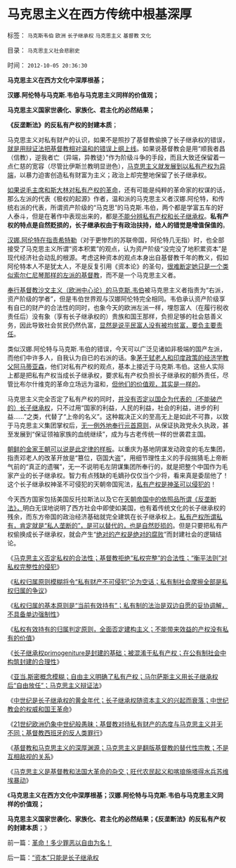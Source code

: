 # 马克思主义在西方传统中根基深厚

标签： `马克斯韦伯` `欧洲` `长子继承权` `马克思主义` `基督教` `文化` 

目录： `马克思主义社会悲剧史`

时间： `2012-10-05 20:36:30`

**马克思主义在西方文化中深厚根基；**

**汉娜.阿伦特与马克斯.韦伯与马克思主义同样的价值观；**

**马克思主义国家世袭化、家族化、君主化的必然结果；**

**《反垄断法》的反私有产权的封建本质**；

马克思主义对私有财产的认识，如果不是照抄了基督教偷换了长子继承权的错误，[就是用辩证法把基督教相对温和的错误上纲上线](../../../2010/12/27/路德新教是与马克思主义完全相反.md)。如果说基督教会是用“顺我者昌（信教），逆我者亡（异端，异教徒）”作为阶级斗争的手段，而且大致还保留着一点仁慈的宽容（尽管比伊斯兰教明显逊色），[马克思主义就发展到以私有产权为异端](../../../2009/6/23/否定人权普世价值观是无私信仰的致命伤.md)，以暴力迫害创造私有财富为主义；政治上却完整地保留了长子继承权。

[如果说毛主席和斯大林对私有产权的革命](../../../2012/5/6/有极左的国家，没有极左的领导人；.md)，还有可能是纯粹的革命家的权谋的话，那么左派的代表《极权的起源》作者，温和派的马克思主义者汉娜.阿伦特，和传统右派的代表，所谓资产阶级的“马克思”的马克斯.韦伯，两个都是学富五车的好人泰斗，但是在著作中表现出来的，都是[不能分辨私有产权和长子继承权](../../../2012/10/3/长子继承权是封建社会的基础，通往奴役之路的要害；.md)。**私有产权的特点是自然贬损的，长子继承权由于有政治扶持，给人的错觉是增值保值的**。

[汉娜.阿伦特在指责希特勒](../../../2011/8/27/共济会指“国际犹太人阴谋集团”即《货币战争》.md)（对于更惨烈的苏联帝国，阿伦特几无指）时，也全部接受了马克思主义所谓“资本积累”的观点，认为资产阶级“没完没了地积累资本”是现代经济社会动乱的根源。考虑这种资本的观点本身出自基督教千年的教义，假如阿伦特本人不是犹太人，不是反复引用《资本论》的圣句，[很难断定她只是一个类似索尔仁尼琴那样的左派的基督教](../../../2010/2/12/个人主义对哲学的实证基础的变化.md)，而不是一个马克思主义者。

[奉行基督教沙文主义（欧洲中心论）的马克斯.韦伯](../../../2012/3/3/马克斯.韦伯(MaxWebber)的基督教沙文主义.md)被马克思主义者指责为“右派，资产阶级的学者”，但是韦伯世界观与汉娜阿伦特完全相同。韦伯承认资产阶级享有自已的财产的合法性的同时，也象今天的欧洲左派一样，埋怨富人（在履行税收责任后）没有象（享有长子继承权的）贵族和国王那样，负担足够的社会慈善义务，因此导致社会贫民仍然仇富，[显然是说平民富人没有被均贫富，要负主要责任](../../../2012/3/2/Charter特权的道德责任和民企PrivteRight自负成本.md)。

类似汉娜.阿伦特与马克斯.韦伯的错误，今天可以广泛见诸如非极端的国产左派，而他们中许多人，自我认为自已的右派的话。象[茅于轼老人和印度政策的经济学教父阿马蒂亚森](../../../2011/12/31/从阿马蒂亚森看茅于轼，世界意识形态的主流.md)，他们对私有产权的观点，基本上接近于马克斯.韦伯。这些人实际上都是把私有产权当成长子继承权，要求私有产权负担长子继承权的额外责任，尽管比布尔什维克的革命立场远为温和，[但他们的价值观，其实是一样的](../../../2010/5/17/人权是识别极左伪装的金标准.md)。

马克思主义完全否定了私有产权的同时，[并没有否定以国企为代表的（不能破产的）长子继承权](../../../2009/8/11/改革攻坚的雷区，坚在那里？危险在那里？.md)，只不过用“国家的利益，人民的利益，社会的利益，进步的利益……”之类，代替了“上帝的名义”。这种裁决正义的至高无上是如此不可靠，以致于马克思主义集团掌权后，[无一例外地奉行元首原则](../../../2012/2/12/希特勒的元首原则有什么合理性？.md)，从保证执政党永久执政，甚至发展到“保证领袖家族的血统继续”，成为与古老传统一样的世袭君主国。

[朝鲜的金家王朝可以说是此定律的样板](../../../2012/1/7/金正恩同学当班长的政治价值.md)。以重庆为基地阴谋发动政变的毛左集团，指责邓老人的改革开放是“篡位，窃国大盗”，用细节理性主义的手段揣猜毛上帝断气前的“真正的遗嘱”，无一不说明毛左阴谋集团所奉行的，就是把整个中国作为毛家产业的长子继承权。智力有点残缺的毛嫡孙仅仅当个少将，看来真是委屈他了！这个长子继承权神圣不可侵犯的天朝帝国宪法，[私有产权是神圣可以侵犯的](../../../2012/9/10/革命有害无益，阻碍了民主社会的形成.md)！

今天西方国家包括美国反托拉斯法以及它在[天朝帝国中的依照品所谓《反垄断法》，](../../../2009/2/8/人权经济学：《反垄断法》和《神圣垄断法》.md)明白无误地说明了西方社会中即使如美国，也有着传统文化的长子继承权的残余，而东方帝国的政治经济基础就完全建筑在长子继承权上。[私有产权所谓私有，肯定就是“私人垄断的”，是可以替代的，也是自然贬损的](../../../2011/1/5/米塞斯原理：市场经济的循环运转和环境保护及资源优化.md)。但是只要把私有产权偷换成长子继承权，就会产生“[绝对的产权是绝对的腐败](../../../2012/10/2/为什么私权归属的当前有效性原则是私有制的基础？.md)”而封建社会的逻辑结论。

《[马克思主义否定私权的合法性；基督教拒绝“私权完整”的合法性；“衡平法则”对私权完整性的侵犯](../../../2012/10/2/私权合法性和完整性和“再分配的均贫富理论”.md)》

《[私权归属原则模糊将令“私有财产不可侵犯”沦为空话；私有制社会摩擦全部是私权归属的争议](../../../2012/10/2/为什么私权归属的当前有效性原则是私有制的基础？.md)》

《[私权归属的基本原则是“当前有效持有”；私有制的法治是双边自愿的妥协调解，不具备单边强制性](../../../2012/10/2/公有制不存在法治的可行性，虽然私有制也有冤假错案.md)》

《[私权有效持有的归属判定原则，全面否定建构主义；不能带来效益的产权没有私有的价值](../../../2012/10/3/不能带来效益的产权没有私有的价值.md)》

《[长子继承权primogeniture是封建的基础；被混淆于私有产权；在公有制社会中构筑封建的合理性](../../../2012/10/3/长子继承权primogeniture是封建的基础.md)》

《[亚当.斯密概念模糊；自由主义明确了私有产权；马尔萨斯主义用长子继承权后“自由放任”；马克思主义辩证法](../../../2012/10/3/长子继承权是封建社会的基础，通往奴役之路的要害；.md)》

《[中世纪是长子继承权的黄金年代；长子继承权随资本主义的兴起而衰落；中世纪教会的权威和国王革命](../../../2012/10/4/中世纪教会的权威和国王革命和长子继承权.md)》

《[21世纪欧洲仍象中世纪般愚昧；基督教对待私有财产的态度与马克思主义并无不同；基督教西班牙的反人类罪行](../../../2012/10/4/西班牙基督教借口的“打土豪，分田地”的反人类罪行.md)》

《[基督教和马克思主义的深厚渊源；马克思主义是翻版基督教的替代性宗教；不是互相敌视的关系](../../../2012/10/4/马克思主义是翻版基督教的替代性宗教.md)》

《[马克思主义是基督教和法国大革命的杂交；旺代农民起义和喀琅施塔得水兵苏维埃暴动](../../../2012/10/5/革命！多少罪恶以自由为名！.md)》

《**马克思主义在西方文化中深厚根基；汉娜.阿伦特与马克斯.韦伯与马克思主义同样的价值观；**

**马克思主义国家世袭化、家族化、君主化的必然结果；《反垄断法》的反私有产权的封建本质**；》



前一篇：[革命！多少罪恶以自由为名！](../../../2012/10/5/革命！多少罪恶以自由为名！.md)

后一篇：[“资本”只能是长子继承权](../../../2012/10/5/“资本”只能是长子继承权.md)